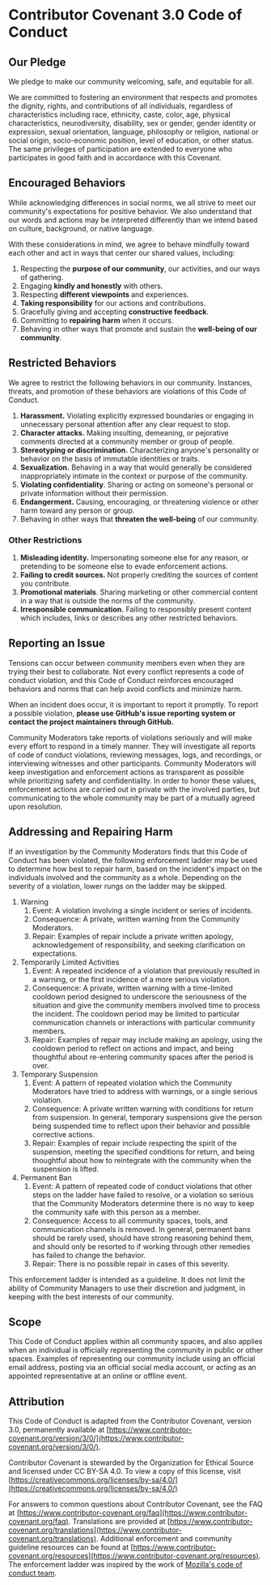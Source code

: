 
# Contributor Covenant 3.0 Code of Conduct

## Our Pledge

We pledge to make our community welcoming, safe, and equitable for all.

We are committed to fostering an environment that respects and promotes the dignity, rights, and contributions of all individuals, regardless of characteristics including race, ethnicity, caste, color, age, physical characteristics, neurodiversity, disability, sex or gender, gender identity or expression, sexual orientation, language, philosophy or religion, national or social origin, socio-economic position, level of education, or other status. The same privileges of participation are extended to everyone who participates in good faith and in accordance with this Covenant.

## Encouraged Behaviors

While acknowledging differences in social norms, we all strive to meet our community's expectations for positive behavior. We also understand that our words and actions may be interpreted differently than we intend based on culture, background, or native language.

With these considerations in mind, we agree to behave mindfully toward each other and act in ways that center our shared values, including:

1. Respecting the **purpose of our community**, our activities, and our ways of gathering.
2. Engaging **kindly and honestly** with others.
3. Respecting **different viewpoints** and experiences.
4. **Taking responsibility** for our actions and contributions.
5. Gracefully giving and accepting **constructive feedback**.
6. Committing to **repairing harm** when it occurs.
7. Behaving in other ways that promote and sustain the **well-being of our community**.

## Restricted Behaviors

We agree to restrict the following behaviors in our community. Instances, threats, and promotion of these behaviors are violations of this Code of Conduct.

1. **Harassment.** Violating explicitly expressed boundaries or engaging in unnecessary personal attention after any clear request to stop.
2. **Character attacks.** Making insulting, demeaning, or pejorative comments directed at a community member or group of people.
3. **Stereotyping or discrimination.** Characterizing anyone's personality or behavior on the basis of immutable identities or traits.
4. **Sexualization.** Behaving in a way that would generally be considered inappropriately intimate in the context or purpose of the community.
5. **Violating confidentiality**. Sharing or acting on someone's personal or private information without their permission.
6. **Endangerment.** Causing, encouraging, or threatening violence or other harm toward any person or group.
7. Behaving in other ways that **threaten the well-being** of our community.

### Other Restrictions

1. **Misleading identity.** Impersonating someone else for any reason, or pretending to be someone else to evade enforcement actions.
2. **Failing to credit sources.** Not properly crediting the sources of content you contribute.
3. **Promotional materials**. Sharing marketing or other commercial content in a way that is outside the norms of the community.
4. **Irresponsible communication.** Failing to responsibly present content which includes, links or describes any other restricted behaviors.

## Reporting an Issue

Tensions can occur between community members even when they are trying their best to collaborate. Not every conflict represents a code of conduct violation, and this Code of Conduct reinforces encouraged behaviors and norms that can help avoid conflicts and minimize harm.

When an incident does occur, it is important to report it promptly. To report a possible violation, **please use GitHub's issue reporting system or contact the project maintainers through GitHub.**

Community Moderators take reports of violations seriously and will make every effort to respond in a timely manner. They will investigate all reports of code of conduct violations, reviewing messages, logs, and recordings, or interviewing witnesses and other participants. Community Moderators will keep investigation and enforcement actions as transparent as possible while prioritizing safety and confidentiality. In order to honor these values, enforcement actions are carried out in private with the involved parties, but communicating to the whole community may be part of a mutually agreed upon resolution.

## Addressing and Repairing Harm

If an investigation by the Community Moderators finds that this Code of Conduct has been violated, the following enforcement ladder may be used to determine how best to repair harm, based on the incident's impact on the individuals involved and the community as a whole. Depending on the severity of a violation, lower rungs on the ladder may be skipped.

1) Warning
   1) Event: A violation involving a single incident or series of incidents.
   2) Consequence: A private, written warning from the Community Moderators.
   3) Repair: Examples of repair include a private written apology, acknowledgement of responsibility, and seeking clarification on expectations.
2) Temporarily Limited Activities
   1) Event: A repeated incidence of a violation that previously resulted in a warning, or the first incidence of a more serious violation.
   2) Consequence: A private, written warning with a time-limited cooldown period designed to underscore the seriousness of the situation and give the community members involved time to process the incident. The cooldown period may be limited to particular communication channels or interactions with particular community members.
   3) Repair: Examples of repair may include making an apology, using the cooldown period to reflect on actions and impact, and being thoughtful about re-entering community spaces after the period is over.
3) Temporary Suspension
   1) Event: A pattern of repeated violation which the Community Moderators have tried to address with warnings, or a single serious violation.
   2) Consequence: A private written warning with conditions for return from suspension. In general, temporary suspensions give the person being suspended time to reflect upon their behavior and possible corrective actions.
   3) Repair: Examples of repair include respecting the spirit of the suspension, meeting the specified conditions for return, and being thoughtful about how to reintegrate with the community when the suspension is lifted.
4) Permanent Ban
   1) Event: A pattern of repeated code of conduct violations that other steps on the ladder have failed to resolve, or a violation so serious that the Community Moderators determine there is no way to keep the community safe with this person as a member.
   2) Consequence: Access to all community spaces, tools, and communication channels is removed. In general, permanent bans should be rarely used, should have strong reasoning behind them, and should only be resorted to if working through other remedies has failed to change the behavior.
   3) Repair: There is no possible repair in cases of this severity.

This enforcement ladder is intended as a guideline. It does not limit the ability of Community Managers to use their discretion and judgment, in keeping with the best interests of our community.

## Scope

This Code of Conduct applies within all community spaces, and also applies when an individual is officially representing the community in public or other spaces. Examples of representing our community include using an official email address, posting via an official social media account, or acting as an appointed representative at an online or offline event.

## Attribution

This Code of Conduct is adapted from the Contributor Covenant, version 3.0, permanently available at [https://www.contributor-covenant.org/version/3/0/](https://www.contributor-covenant.org/version/3/0/).

Contributor Covenant is stewarded by the Organization for Ethical Source and licensed under CC BY-SA 4.0. To view a copy of this license, visit [https://creativecommons.org/licenses/by-sa/4.0/](https://creativecommons.org/licenses/by-sa/4.0/)

For answers to common questions about Contributor Covenant, see the FAQ at [https://www.contributor-covenant.org/faq](https://www.contributor-covenant.org/faq). Translations are provided at [https://www.contributor-covenant.org/translations](https://www.contributor-covenant.org/translations). Additional enforcement and community guideline resources can be found at [https://www.contributor-covenant.org/resources](https://www.contributor-covenant.org/resources). The enforcement ladder was inspired by the work of [Mozilla's code of conduct team](https://github.com/mozilla/inclusion).
